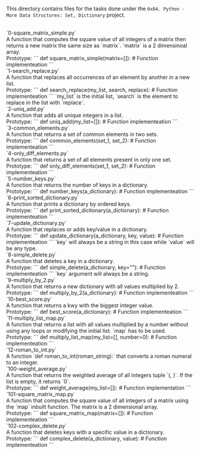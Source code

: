 This directory contains files for the tasks done under the `0x04. Python - More Data Structures: Set, Dictionary` project.<br>


<br>
`0-square_matrix_simple.py`<br>
A function that computes the square value of all integers of a matrix then returns a new matrix the same size as `matrix`. `matrix` is a 2 dimensinoal array.<br>Prototype:
```
def square_matrix_simple(matrix=[]):
	# Function implementeation
```

<br>
`1-search_replace.py`<br>
A function that replaces all occurrences of an element by another in a new list.<br>Prototype:
```
def search_replace(my_list, search, replace):
	# Function implementeation
```
`my_list` is the initial list, `search` is the element to replace in the list with `replace`.


<br>
`2-uniq_add.py`<br>
A function that adds all unique integers in a list.<br>Prototype:
```
def uniq_add(my_list=[]):
	# Function implementeation
```

<br>
`3-common_elements.py`<br>
A function that returns a set of common elements in two sets.<br>Prototype:
```
def common_elements(set_1, set_2):
	# Function implementeation
```

<br>
`4-only_diff_elements.py`<br>
A function that returns a set of all elements present in only one set.<br>Prototype:
```
def only_diff_elements(set_1, set_2):
	# Function implementeation
```

<br>
`5-number_keys.py`<br>
A function that returns the number of keys in a dictionary.<br>Prototype:
```
def number_keys(a_dictionary):
	# Function implementeation
```

<br>
`6-print_sorted_dictionary.py`<br>
A function that prints a dictionary by ordered keys.<br>Prototype:
```
def print_sorted_dictionary(a_dictionary):
	# Function implementeation
```

<br>
`7-update_dictionary.py`<br>
A function that replaces or adds key/value in a dictionary.<br>Prototype:
```
def update_dictionary(a_dictionary, key, value):
	# Function implementeation
```
`key` will always be a string in this case while `value` will be any type.


<br>
`8-simple_delete.py`<br>
A function that deletes a key in a dictionary.<br>
Prototype:
```
def simple_delete(a_dictionary, key=""):
	# Function implementeation
```
`key` argument will always be a string.


<br>
`9-multiply_by_2.py`<br>
A function that returns a new dictionary with all values multiplied by 2.<br>
Prototype:
```
def multiply_by_2(a_dictionary):
	# Function implementeation
```

<br>
`10-best_score.py`<br>
A function that returns a kwy with the biggest integer value.<br>
Prototype:
```
def best_score(a_dictionary):
	# Function implementeation
```

<br>
`11-multiply_list_map.py`<br>
A function that returns a list with all values multiplied by a number without using any loops or modifying the initial list. `map` has to be used.<br>
Prototype:
```
def multiply_list_map(my_list=[], number=0):
	# Function implementeation
```

<br>
`12-roman_to_int.py`<br>
A function `def roman_to_int(roman_string):` that converts a roman numeral to an integer.

<br>
`100-weight_average.py`<br>
A function that returns the weighted average of all integers tuple `(<score>, <weight>)`. If the list is empty, it returns `0`.<br>
Prototype:
```
def weight_average(my_list=[]):
	# Function implementation
```

<br>
`101-square_matrix_map.py`<br>
A function that computes the square value of all integers of a matrix using the `map` inbuilt function. The matrix is a 2 dimensional array.<br>Prototype:
```
def square_matrix_map(matrix=[]):
	# Function implementeation
```

<br>
`102-complex_delete.py`<br>
A function that deletes keys with a specific value in a dictionary.<br>Prototype:
```
def complex_delete(a_dictionary, value):
	# Function implementeation
```
